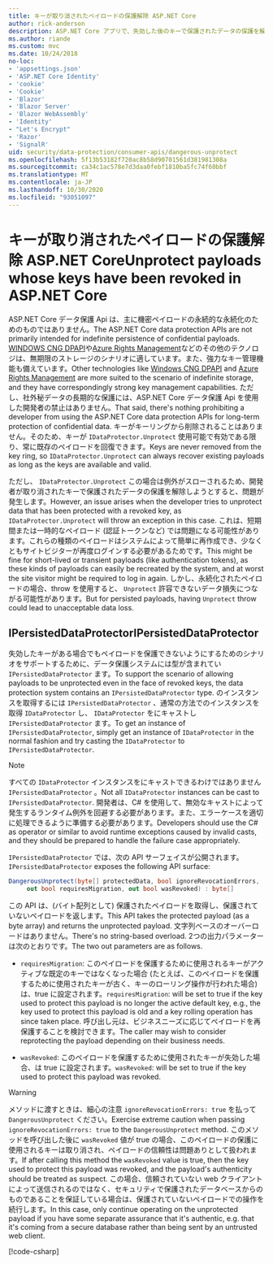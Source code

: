```yaml
---
title: キーが取り消されたペイロードの保護解除 ASP.NET Core
author: rick-anderson
description: ASP.NET Core アプリで、失効した後のキーで保護されたデータの保護を解除する方法について説明します。
ms.author: riande
ms.custom: mvc
ms.date: 10/24/2018
no-loc:
- 'appsettings.json'
- 'ASP.NET Core Identity'
- 'cookie'
- 'Cookie'
- 'Blazor'
- 'Blazor Server'
- 'Blazor WebAssembly'
- 'Identity'
- "Let's Encrypt"
- 'Razor'
- 'SignalR'
uid: security/data-protection/consumer-apis/dangerous-unprotect
ms.openlocfilehash: 5f13b53182f720ac8b58d90701561d381981308a
ms.sourcegitcommit: ca34c1ac578e7d3daa0febf1810ba5fc74f60bbf
ms.translationtype: MT
ms.contentlocale: ja-JP
ms.lasthandoff: 10/30/2020
ms.locfileid: "93051097"
---
```

# <a name="unprotect-payloads-whose-keys-have-been-revoked-in-aspnet-core"></a><span data-ttu-id="25649-103">キーが取り消されたペイロードの保護解除 ASP.NET Core</span><span class="sxs-lookup"><span data-stu-id="25649-103">Unprotect payloads whose keys have been revoked in ASP.NET Core</span></span>

<a name="data-protection-consumer-apis-dangerous-unprotect"></a>

<span data-ttu-id="25649-104">ASP.NET Core データ保護 Api は、主に機密ペイロードの永続的な永続化のためのものではありません。</span><span class="sxs-lookup"><span data-stu-id="25649-104">The ASP.NET Core data protection APIs are not primarily intended for indefinite persistence of confidential payloads.</span></span> <span data-ttu-id="25649-105">[WINDOWS CNG DPAPI](/windows/win32/seccng/cng-dpapi)や[Azure Rights Management](/rights-management/)などのその他のテクノロジは、無期限のストレージのシナリオに適しています。また、強力なキー管理機能も備えています。</span><span class="sxs-lookup"><span data-stu-id="25649-105">Other technologies like [Windows CNG DPAPI](/windows/win32/seccng/cng-dpapi) and [Azure Rights Management](/rights-management/) are more suited to the scenario of indefinite storage, and they have correspondingly strong key management capabilities.</span></span> <span data-ttu-id="25649-106">ただし、社外秘データの長期的な保護には、ASP.NET Core データ保護 Api を使用した開発者の禁止はありません。</span><span class="sxs-lookup"><span data-stu-id="25649-106">That said, there's nothing prohibiting a developer from using the ASP.NET Core data protection APIs for long-term protection of confidential data.</span></span> <span data-ttu-id="25649-107">キーがキーリングから削除されることはありません。そのため、キーが `IDataProtector.Unprotect` 使用可能で有効である限り、常に既存のペイロードを回復できます。</span><span class="sxs-lookup"><span data-stu-id="25649-107">Keys are never removed from the key ring, so `IDataProtector.Unprotect` can always recover existing payloads as long as the keys are available and valid.</span></span>

<span data-ttu-id="25649-108">ただし、 `IDataProtector.Unprotect` この場合は例外がスローされるため、開発者が取り消されたキーで保護されたデータの保護を解除しようとすると、問題が発生します。</span><span class="sxs-lookup"><span data-stu-id="25649-108">However, an issue arises when the developer tries to unprotect data that has been protected with a revoked key, as `IDataProtector.Unprotect` will throw an exception in this case.</span></span> <span data-ttu-id="25649-109">これは、短期間または一時的なペイロード (認証トークンなど) では問題になる可能性があります。これらの種類のペイロードはシステムによって簡単に再作成でき、少なくともサイトビジターが再度ログインする必要があるためです。</span><span class="sxs-lookup"><span data-stu-id="25649-109">This might be fine for short-lived or transient payloads (like authentication tokens), as these kinds of payloads can easily be recreated by the system, and at worst the site visitor might be required to log in again.</span></span> <span data-ttu-id="25649-110">しかし、永続化されたペイロードの場合、throw を使用すると、 `Unprotect` 許容できないデータ損失につながる可能性があります。</span><span class="sxs-lookup"><span data-stu-id="25649-110">But for persisted payloads, having `Unprotect` throw could lead to unacceptable data loss.</span></span>

## <a name="ipersisteddataprotector"></a><span data-ttu-id="25649-111">IPersistedDataProtector</span><span class="sxs-lookup"><span data-stu-id="25649-111">IPersistedDataProtector</span></span>

<span data-ttu-id="25649-112">失効したキーがある場合でもペイロードを保護できないようにするためのシナリオをサポートするために、データ保護システムには型が含まれてい `IPersistedDataProtector` ます。</span><span class="sxs-lookup"><span data-stu-id="25649-112">To support the scenario of allowing payloads to be unprotected even in the face of revoked keys, the data protection system contains an `IPersistedDataProtector` type.</span></span> <span data-ttu-id="25649-113">のインスタンスを取得するには `IPersistedDataProtector` 、通常の方法でのインスタンスを取得 `IDataProtector` し、 `IDataProtector` をにキャストし `IPersistedDataProtector` ます。</span><span class="sxs-lookup"><span data-stu-id="25649-113">To get an instance of `IPersistedDataProtector`, simply get an instance of `IDataProtector` in the normal fashion and try casting the `IDataProtector` to `IPersistedDataProtector`.</span></span>

> [!NOTE]
> <span data-ttu-id="25649-114">すべての `IDataProtector` インスタンスをにキャストできるわけではありません `IPersistedDataProtector` 。</span><span class="sxs-lookup"><span data-stu-id="25649-114">Not all `IDataProtector` instances can be cast to `IPersistedDataProtector`.</span></span> <span data-ttu-id="25649-115">開発者は、C# を使用して、無効なキャストによって発生するランタイム例外を回避する必要があります。また、エラーケースを適切に処理できるように準備する必要があります。</span><span class="sxs-lookup"><span data-stu-id="25649-115">Developers should use the C# as operator or similar to avoid runtime exceptions caused by invalid casts, and they should be prepared to handle the failure case appropriately.</span></span>

<span data-ttu-id="25649-116">`IPersistedDataProtector` では、次の API サーフェイスが公開されます。</span><span class="sxs-lookup"><span data-stu-id="25649-116">`IPersistedDataProtector` exposes the following API surface:</span></span>

```csharp
DangerousUnprotect(byte[] protectedData, bool ignoreRevocationErrors,
     out bool requiresMigration, out bool wasRevoked) : byte[]
```

<span data-ttu-id="25649-117">この API は、(バイト配列として) 保護されたペイロードを取得し、保護されていないペイロードを返します。</span><span class="sxs-lookup"><span data-stu-id="25649-117">This API takes the protected payload (as a byte array) and returns the unprotected payload.</span></span> <span data-ttu-id="25649-118">文字列ベースのオーバーロードはありません。</span><span class="sxs-lookup"><span data-stu-id="25649-118">There's no string-based overload.</span></span> <span data-ttu-id="25649-119">2つの出力パラメーターは次のとおりです。</span><span class="sxs-lookup"><span data-stu-id="25649-119">The two out parameters are as follows.</span></span>

* <span data-ttu-id="25649-120">`requiresMigration`: このペイロードを保護するために使用されるキーがアクティブな既定のキーではなくなった場合 (たとえば、このペイロードを保護するために使用されたキーが古く、キーのローリング操作が行われた場合) は、true に設定されます。</span><span class="sxs-lookup"><span data-stu-id="25649-120">`requiresMigration`: will be set to true if the key used to protect this payload is no longer the active default key, e.g., the key used to protect this payload is old and a key rolling operation has since taken place.</span></span> <span data-ttu-id="25649-121">呼び出し元は、ビジネスニーズに応じてペイロードを再保護することを検討できます。</span><span class="sxs-lookup"><span data-stu-id="25649-121">The caller may wish to consider reprotecting the payload depending on their business needs.</span></span>

* <span data-ttu-id="25649-122">`wasRevoked`: このペイロードを保護するために使用されたキーが失効した場合、は true に設定されます。</span><span class="sxs-lookup"><span data-stu-id="25649-122">`wasRevoked`: will be set to true if the key used to protect this payload was revoked.</span></span>

>[!WARNING]
> <span data-ttu-id="25649-123">メソッドに渡すときは、細心の注意 `ignoreRevocationErrors: true` を払って `DangerousUnprotect` ください。</span><span class="sxs-lookup"><span data-stu-id="25649-123">Exercise extreme caution when passing `ignoreRevocationErrors: true` to the `DangerousUnprotect` method.</span></span> <span data-ttu-id="25649-124">このメソッドを呼び出した後に `wasRevoked` 値が true の場合、このペイロードの保護に使用されるキーは取り消され、ペイロードの信頼性は問題ありとして扱われます。</span><span class="sxs-lookup"><span data-stu-id="25649-124">If after calling this method the `wasRevoked` value is true, then the key used to protect this payload was revoked, and the payload's authenticity should be treated as suspect.</span></span> <span data-ttu-id="25649-125">この場合、信頼されていない web クライアントによって送信されるのではなく、セキュリティで保護されたデータベースからのものであることを保証している場合は、保護されていないペイロードでの操作を続行します。</span><span class="sxs-lookup"><span data-stu-id="25649-125">In this case, only continue operating on the unprotected payload if you have some separate assurance that it's authentic, e.g. that it's coming from a secure database rather than being sent by an untrusted web client.</span></span>

[!code-csharp[](dangerous-unprotect/samples/dangerous-unprotect.cs)]
